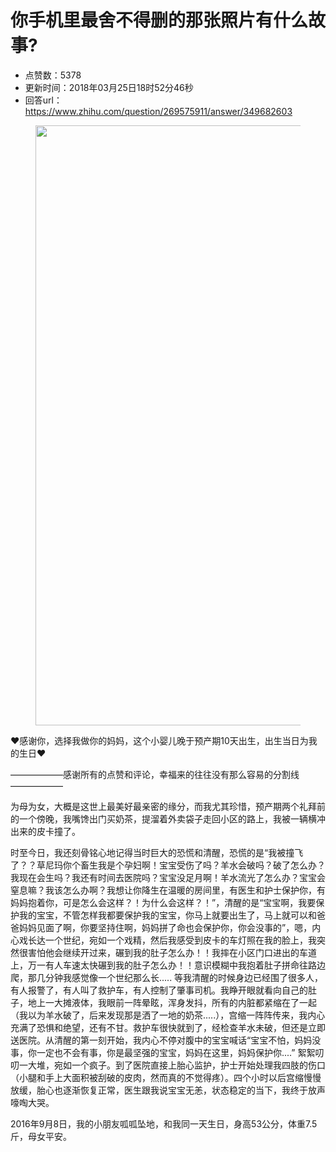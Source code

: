 # 你手机里最舍不得删的那张照片有什么故事?
- 点赞数：5378
- 更新时间：2018年03月25日18时52分46秒
- 回答url：https://www.zhihu.com/question/269575911/answer/349682603
<body>
 <figure>
  <img data-rawheight="720" src="https://pic1.zhimg.com/50/v2-99ab1d345d3f2e7ea52708bc59233345_720w.jpg?source=1940ef5c" data-rawwidth="960" data-original-token="v2-99ab1d345d3f2e7ea52708bc59233345" class="origin_image zh-lightbox-thumb" width="960" data-original="https://pic1.zhimg.com/v2-99ab1d345d3f2e7ea52708bc59233345_r.jpg?source=1940ef5c">
 </figure>
 <p data-pid="MwJnnbFe">❤️感谢你，选择我做你的妈妈，这个小婴儿晚于预产期10天出生，出生当日为我的生日❤️</p>
 <p data-pid="zV5f36I7">——————感谢所有的点赞和评论，幸福来的往往没有那么容易的分割线——————</p>
 <p data-pid="1isE83qc">为母为女，大概是这世上最美好最亲密的缘分，而我尤其珍惜，预产期两个礼拜前的一个傍晚，我嘴馋出门买奶茶，提溜着外卖袋子走回小区的路上，我被一辆横冲出来的皮卡撞了。</p>
 <p data-pid="LLgtqBBc">时至今日，我还刻骨铭心地记得当时巨大的恐慌和清醒，恐慌的是“我被撞飞了？？草尼玛你个畜生我是个孕妇啊！宝宝受伤了吗？羊水会破吗？破了怎么办？我现在会生吗？我还有时间去医院吗？宝宝没足月啊！羊水流光了怎么办？宝宝会窒息嘛？我该怎么办啊？我想让你降生在温暖的房间里，有医生和护士保护你，有妈妈抱着你，可是怎么会这样？！为什么会这样？！”，清醒的是“宝宝啊，我要保护我的宝宝，不管怎样我都要保护我的宝宝，你马上就要出生了，马上就可以和爸爸妈妈见面了啊，你要坚持住啊，妈妈拼了命也会保护你，你会没事的”，嗯，内心戏长达一个世纪，宛如一个戏精，然后我感受到皮卡的车灯照在我的脸上，我突然很害怕他会继续开过来，碾到我的肚子怎么办！！我摔在小区门口进出的车道上，万一有人车速太快碾到我的肚子怎么办！！意识模糊中我抱着肚子拼命往路边爬，那几分钟我感觉像一个世纪那么长..... 等我清醒的时候身边已经围了很多人，有人报警了，有人叫了救护车，有人控制了肇事司机。我睁开眼就看向自己的肚子，地上一大摊液体，我眼前一阵晕眩，浑身发抖，所有的内脏都紧缩在了一起（我以为羊水破了，后来发现那是洒了一地的奶茶.....），宫缩一阵阵传来，我内心充满了恐惧和绝望，还有不甘。救护车很快就到了，经检查羊水未破，但还是立即送医院。从清醒的第一刻开始，我内心不停对腹中的宝宝喊话“宝宝不怕，妈妈没事，你一定也不会有事，你是最坚强的宝宝，妈妈在这里，妈妈保护你....” 絮絮叨叨一大堆，宛如一个疯子。到了医院直接上胎心监护，护士开始处理我四肢的伤口（小腿和手上大面积被刮破的皮肉，然而真的不觉得疼）。四个小时以后宫缩慢慢放缓，胎心也逐渐恢复正常，医生跟我说宝宝无恙，状态稳定的当下，我终于放声嚎啕大哭。</p>
 <p data-pid="mXBVgb9B">2016年9月8日，我的小朋友呱呱坠地，和我同一天生日，身高53公分，体重7.5斤，母女平安。</p>
</body>